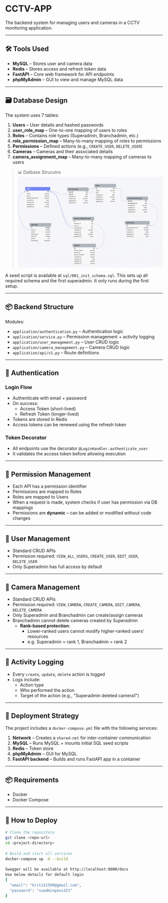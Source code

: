 # CCTV-APP

The backend system for managing users and cameras in a CCTV monitoring application.

---

## 🛠 Tools Used

- **MySQL** – Stores user and camera data  
- **Redis** – Stores access and refresh token data  
- **FastAPI** – Core web framework for API endpoints  
- **phpMyAdmin** – GUI to view and manage MySQL data  

---

## 🗃 Database Design

The system uses 7 tables:

1. **Users** – User details and hashed passwords  
2. **user_role_map** – One-to-one mapping of users to roles  
3. **Roles** – Contains role types (Superadmin, Branchadmin, etc.)  
4. **role_permission_map** – Many-to-many mapping of roles to permissions  
5. **Permissions** – Defined actions (e.g., `CREATE_USER`, `DELETE_USER`)  
6. **Cameras** – Cameras and their associated details  
7. **camera_assignment_map** – Many-to-many mapping of cameras to users  

> 📊 Datbase Strucutre ![Db Structure](db_structure.png "Db Structure")

A seed script is available at `sql/001_init_schema.sql`. This sets up all required schema and the first superadmin. It only runs during the first setup.

---

## 📦 Backend Structure

Modules:

- `application/authentication.py` – Authentication logic  
- `application/service.py` – Permission management + activity logging  
- `application/user_management.py` – User CRUD logic  
- `application/camera_management.py` – Camera CRUD logic  
- `application/api/v1.py` – Route definitions  

---

## 🔐 Authentication

### Login Flow

- Authenticate with email + password  
- On success:
  - Access Token (short-lived)
  - Refresh Token (longer-lived)  
- Tokens are stored in Redis  
- Access tokens can be renewed using the refresh token  

### Token Decorator

- All endpoints use the decorator `@LoginHandler.authenticate_user`  
- It validates the access token before allowing execution

---

## 🔑 Permission Management

- Each API has a permission identifier  
- Permissions are mapped to Roles  
- Roles are mapped to Users  
- When a request is made, system checks if user has permission via DB mappings  
- Permissions are **dynamic** – can be added or modified without code changes

---

## 👤 User Management

- Standard CRUD APIs  
- Permission required: `VIEW_ALL_USERS`, `CREATE_USER`, `EDIT_USER`, `DELETE_USER`  
- Only Superadmin has full access by default

---

## 🎥 Camera Management

- Standard CRUD APIs  
- Permission required: `VIEW_CAMERA`, `CREATE_CAMERA`, `EDIT_CAMERA`, `DELETE_CAMERA`  
- Only Superadmin and Branchadmin can create/assign cameras  
- Branchadmin cannot delete cameras created by Superadmin  
  - **Rank-based protection**:
    - Lower-ranked users cannot modify higher-ranked users' resources  
    - e.g. Superadmin = rank 1, Branchadmin = rank 2

---

## 📝 Activity Logging

- Every `create`, `update`, `delete` action is logged  
- Logs include:
  - Action type
  - Who performed the action
  - Target of the action (e.g., "Superadmin deleted camera1")

---

## 🚀 Deployment Strategy

The project includes a `docker-compose.yml` file with the following services:

1. **Network** – Creates a `shared-net` for inter-container communication  
2. **MySQL** – Runs MySQL + mounts initial SQL seed scripts  
3. **Redis** – Token store  
4. **phpMyAdmin** – GUI for MySQL  
5. **FastAPI backend** – Builds and runs FastAPI app in a container

---

## 📦 Requirements

- Docker  
- Docker Compose  

---

## 🔧 How to Deploy

```bash
# Clone the repository
git clone <repo-url>
cd <project-directory>

# Build and start all services
docker-compose up -d --build

Swagger will be available at http://localhost:8000/docs
Use below details for default login 
{
  "email": "hritik1509@gmail.com",
  "password": "suadminpass321"
}